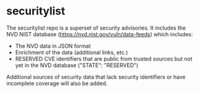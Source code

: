 # securitylist

The securitylist repo is a superset of security advisories. It includes the NVD NIST database (https://nvd.nist.gov/vuln/data-feeds) which includes:

* The NVD data in JSON format
* Enrichment of the data (additional links, etc.)
* RESERVED CVE identifiers that are public from trusted sources but not yet in the NVD database ("STATE": "RESERVED")

Additional sources of security data that lack security identifiers or have incomplete coverage will also be added.
